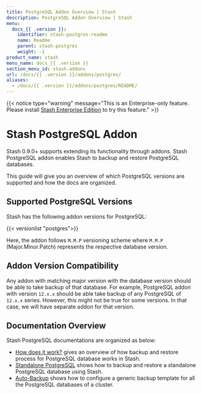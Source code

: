 ```yaml
---
title: PostgreSQL Addon Overview | Stash
description: PostgreSQL Addon Overview | Stash
menu:
  docs_{{ .version }}:
    identifier: stash-postgres-readme
    name: Readme
    parent: stash-postgres
    weight: -1
product_name: stash
menu_name: docs_{{ .version }}
section_menu_id: stash-addons
url: /docs/{{ .version }}/addons/postgres/
aliases:
  - /docs/{{ .version }}/addons/postgres/README/
---
```


{{< notice type="warning" message="This is an Enterprise-only feature. Please install [Stash Enterprise Edition](/docs/setup/install/enterprise/index.md) to try this feature." >}}

# Stash PostgreSQL Addon

Stash 0.9.0+ supports extending its functionality through addons. Stash PostgreSQL addon enables Stash to backup and restore PostgreSQL databases.

This guide will give you an overview of which PostgreSQL versions are supported and how the docs are organized.

## Supported PostgreSQL Versions

Stash has the following addon versions for PostgreSQL:

{{< versionlist "postgres">}}

Here, the addon follows `M.M.P` versioning scheme where `M.M.P` (Major.Minor.Patch) represents the respective database version.

## Addon Version Compatibility

Any addon with matching major version with the database version should be able to take backup of that database. For example, PostgreSQL addon with version `12.x.x` should be able take backup of any PostgreSQL of `12.x.x` series. However, this might not be true for some versions. In that case, we will have separate addon for that version.

## Documentation Overview

Stash PostgreSQL documentations are organized as below:

- [How does it work?](/docs/addons/postgres/overview/index.md) gives an overview of how backup and restore process for PostgreSQL database works in Stash.
- [Standalone PostgreSQL](/docs/addons/postgres/standalone/index.md) shows how to backup and restore a standalone PostgreSQL database using Stash.
- [Auto-Backup](/docs/addons/postgres/auto-backup/index.md) shows how to configure a generic backup template for all the PostgreSQL databases of a cluster.
